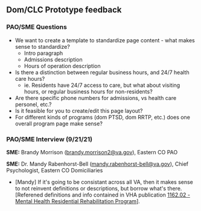 ## Dom/CLC Prototype feedback

### PAO/SME Questions

- We want to create a template to standardize page content - what makes sense to standardize?
  - Intro paragraph
  - Admissions description
  - Hours of operation description
- Is there a distinction between regular business hours, and 24/7 health care hours?
  - ie. Residents have 24/7 access to care, but what about visiting hours, or regular business hours for non-residents?
- Are there specific phone numbers for admissions, vs health care personel, etc.?
- Is it feasible for you to create/edit this page layout?
- For different kinds of programs (dom PTSD, dom RRTP, etc.) does one overall program page make sense?

### PAO/SME Interview (9/21/21)

**SME:** Brandy Morrison (brandy.morrison2@va.gov), Eastern CO PAO

**SME:** Dr. Mandy Rabenhorst-Bell (mandy.rabenhorst-bell@va.gov), Chief Psychologist, Eastern CO Domiciliaries

- [Mandy] If it's going to be consistant across all VA, then it makes sense to not reinvent definitions or descriptions, but borrow what's there. [Referened definitions and info contained in VHA publication [1162.02 - Mental Health Residential Rehabilitation Program](https://www.va.gov/vhapublications/publications.cfm?Pub=1)]. 
